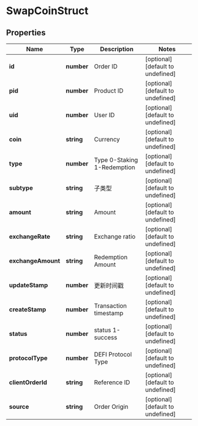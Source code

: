 # SwapCoinStruct

## Properties

Name | Type | Description | Notes
------------ | ------------- | ------------- | -------------
**id** | **number** | Order ID | [optional] [default to undefined]
**pid** | **number** | Product ID | [optional] [default to undefined]
**uid** | **number** | User ID | [optional] [default to undefined]
**coin** | **string** | Currency | [optional] [default to undefined]
**type** | **number** | Type 0-Staking 1-Redemption | [optional] [default to undefined]
**subtype** | **string** | 子类型 | [optional] [default to undefined]
**amount** | **string** | Amount | [optional] [default to undefined]
**exchangeRate** | **string** | Exchange ratio | [optional] [default to undefined]
**exchangeAmount** | **string** | Redemption Amount | [optional] [default to undefined]
**updateStamp** | **number** | 更新时间戳 | [optional] [default to undefined]
**createStamp** | **number** | Transaction timestamp | [optional] [default to undefined]
**status** | **number** | status 1-success | [optional] [default to undefined]
**protocolType** | **number** | DEFI Protocol Type | [optional] [default to undefined]
**clientOrderId** | **string** | Reference ID | [optional] [default to undefined]
**source** | **string** | Order Origin | [optional] [default to undefined]

